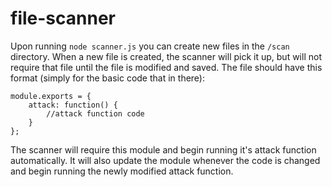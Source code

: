 # file-scanner
Upon running `node scanner.js` you can create new files in the `/scan` directory.
When a new file is created, the scanner will pick it up, but will not require that file
until the file is modified and saved. The file should have this format (simply for the basic code that in there):
```
module.exports = {
	attack: function() {
		//attack function code
	}
};

```
The scanner will require this module and begin running it's attack function automatically.
It will also update the module whenever the code is changed and begin running the newly modified attack function.
